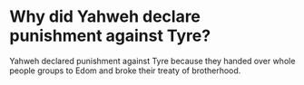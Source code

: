# Why did Yahweh declare punishment against Tyre?

Yahweh declared punishment against Tyre because they handed over whole people groups to Edom and broke their treaty of brotherhood.
